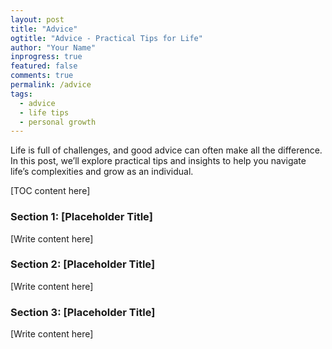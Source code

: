 ```yaml
---
layout: post
title: "Advice"
ogtitle: "Advice - Practical Tips for Life"
author: "Your Name"
inprogress: true
featured: false
comments: true
permalink: /advice
tags:
  - advice
  - life tips
  - personal growth
---
```


Life is full of challenges, and good advice can often make all the difference. In this post, we’ll explore practical tips and insights to help you navigate life’s complexities and grow as an individual.

<!-- prettier-ignore-start -->
<!-- vim-markdown-toc-start -->

[TOC content here]

<!-- vim-markdown-toc-end -->
<!-- prettier-ignore-end -->

### Section 1: [Placeholder Title]
[Write content here]

### Section 2: [Placeholder Title]
[Write content here]

### Section 3: [Placeholder Title]
[Write content here]
